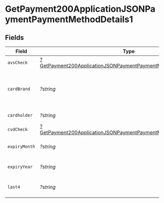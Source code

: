 # GetPayment200ApplicationJSONPaymentPaymentMethodDetails1


## Fields

| Field                                                                                                                                                            | Type                                                                                                                                                             | Required                                                                                                                                                         | Description                                                                                                                                                      | Example                                                                                                                                                          |
| ---------------------------------------------------------------------------------------------------------------------------------------------------------------- | ---------------------------------------------------------------------------------------------------------------------------------------------------------------- | ---------------------------------------------------------------------------------------------------------------------------------------------------------------- | ---------------------------------------------------------------------------------------------------------------------------------------------------------------- | ---------------------------------------------------------------------------------------------------------------------------------------------------------------- |
| `avsCheck`                                                                                                                                                       | [?GetPayment200ApplicationJSONPaymentPaymentMethodDetails1AvsCheck](../../models/operations/GetPayment200ApplicationJSONPaymentPaymentMethodDetails1AvsCheck.md) | :heavy_minus_sign:                                                                                                                                               | N/A                                                                                                                                                              |                                                                                                                                                                  |
| `cardBrand`                                                                                                                                                      | *?string*                                                                                                                                                        | :heavy_minus_sign:                                                                                                                                               | Card brand of the card, for example, visa, master.                                                                                                               | visa                                                                                                                                                             |
| `cardholder`                                                                                                                                                     | *?string*                                                                                                                                                        | :heavy_minus_sign:                                                                                                                                               | Card holder name.                                                                                                                                                | John Doe                                                                                                                                                         |
| `cvdCheck`                                                                                                                                                       | [?GetPayment200ApplicationJSONPaymentPaymentMethodDetails1CvdCheck](../../models/operations/GetPayment200ApplicationJSONPaymentPaymentMethodDetails1CvdCheck.md) | :heavy_minus_sign:                                                                                                                                               | N/A                                                                                                                                                              |                                                                                                                                                                  |
| `expiryMonth`                                                                                                                                                    | *?string*                                                                                                                                                        | :heavy_minus_sign:                                                                                                                                               | Expiration month for the card.                                                                                                                                   | 12                                                                                                                                                               |
| `expiryYear`                                                                                                                                                     | *?string*                                                                                                                                                        | :heavy_minus_sign:                                                                                                                                               | Expiration year for the card.                                                                                                                                    | 2023                                                                                                                                                             |
| `last4`                                                                                                                                                          | *?string*                                                                                                                                                        | :heavy_minus_sign:                                                                                                                                               | Last 4 digits of the card.                                                                                                                                       | 3456                                                                                                                                                             |